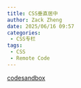 ```yaml
---
title: CSS垂直居中
author: Zack Zheng
date: 2025/06/16 09:57
categories:
 - CSS专栏
tags:
 - CSS
 - Remote Code
---
```


<Suspense>
  <my-codes repo="o-bricks" path="web_layout/vertical_center.html" lazy/>
</Suspense>

<a href="https://codesandbox.io/p/sandbox/github/zack-xy/o-bricks/tree/main/web_layout/verticalCenter" target="_blank">codesandbox</a>
